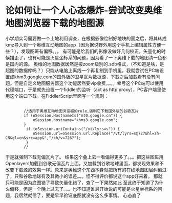 # 论如何让一个人心态爆炸-尝试改变奥维地图浏览器下载的地图源


<!--more-->

小学期实习需要做一个土地利用调查，在根据影像绘制好地块的面之后，将其转成kmz导入到一个奥维互动地图的app（因为据说野外用这个手机上编辑属性方便一些？），发现图斑有偏移。。。
有可能是给我们的影像没做好几何校正，矢量化的时候描歪了，也有可能是火星坐标系的问题，因为看了一下奥维下载的地图清一色都是国内的源。
奥维的地图数据居然是按zoom级别的.sdb格式，（不知道是啥，是超图的数据库吗？）只能从电脑上离线一个再复制到手机里。我就尝试在PC端设置成khm3.google.com的国外版的卫星瓦片数据源，下载之后加载看有没有问题。但是自定义地图服务器这个功能居然要vip收费。。。。幸亏这个PC端可以使用代理端口，于是就先设置一个fiddler的监听（act as http proxy），PC客户端里使用这个端口下载。在FiddlerScript里面写一个规则：

```

        //适用于奥维互动地图浏览器的rule,强制它下载国外版的谷歌瓦片
        if (oSession.HostnameIs("mt0.google.cn")) {
            oSession.hostname="khms3.google.com";
        }
         if (oSession.uriContains("/vt/lyrs=s")) {
            oSession.url=oSession.url.Replace("/vt/lyrs=s@727&hl=zh-CN&gl=cn&src=app&","/kh/v=726?");
         }
        //
```
于是就强制下载无偏瓦片了。
结果这个叠上去一看偏得更多了。。。把这些图斑用Openlayers加载到谷歌无偏瓦片上面，又加载到谷歌地球里面，都发现效果和不改变下载源的效果一样。原来是奥维这个东西本身就把所有的在线地图图层纠偏过了，只和谷歌地球有及其微小的误差。。。怪不得评价都说这个app好来着。
那就只可能是因为底图错了导致矢量化错了，查了一下果然如此
至此终于知道了为什么偏移，但是一个晚上过去了。。。也不知道谁最开始说的可能是火星坐标系的问题，我居然就信了，要是早早验证底图就没有这么多事情。
心态崩了

